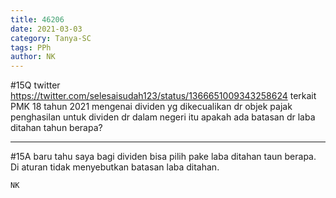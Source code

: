 ```yaml
---
title: 46206
date: 2021-03-03
category: Tanya-SC
tags: PPh
author: NK
---
```


#15Q twitter https://twitter.com/selesaisudah123/status/1366651009343258624 terkait PMK 18 tahun 2021 mengenai dividen yg dikecualikan dr objek pajak penghasilan untuk dividen dr dalam negeri itu apakah ada batasan dr laba ditahan tahun berapa?

---

#15A baru tahu saya bagi dividen bisa pilih pake laba ditahan taun berapa. Di aturan tidak menyebutkan batasan laba ditahan.

`NK`
